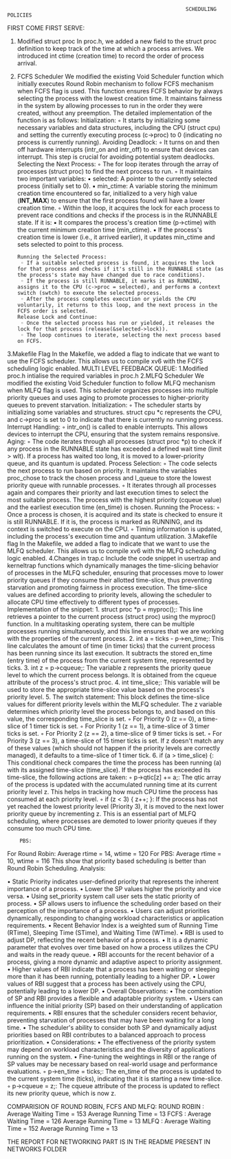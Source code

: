                                                               SCHEDULING POLICIES
FIRST COME FIRST SERVE:
1. Modified struct proc
In proc.h, we added a new field to the struct proc definition to keep track of the time at which a process arrives. We introduced int ctime (creation time) to record the order of process arrival.
2. FCFS Scheduler
We modified the existing Void Scheduler function which initially executes Round Robin mechanism to follow FCFS mechanism when FCFS flag is used.
This function ensures FCFS behavior by always selecting the process with the lowest creation time. It maintains fairness in the system by allowing processes to run in the order they were created, without any preemption.
The detailed implementation of the function is as follows:
      Initialization:
        ◦ It starts by initializing some necessary variables and data structures, including the CPU (struct cpu) and setting the currently executing process (c->proc) to 0 (indicating no process is currently running).
       Avoiding Deadlock:
        ◦ It turns on and then off hardware interrupts (intr_on and intr_off) to ensure that devices can interrupt. This step is crucial for avoiding potential system deadlocks.
       Selecting the Next Process:
        ◦ The for loop iterates through the array of processes (struct proc) to find the next process to run.
        ◦ It maintains two important variables:
            ▪ selected: A pointer to the currently selected process (initially set to 0).
            ▪ min_ctime: A variable storing the minimum creation time encountered so far, initialized to a very high value (__INT_MAX__) to ensure that the first process found will have a lower creation time.
        ◦ Within the loop, it acquires the lock for each process to prevent race conditions and checks if the process is in the RUNNABLE state. If it is:
            ▪ It compares the process's creation time (p->ctime) with the current minimum creation time (min_ctime).
            ▪ If the process's creation time is lower (i.e., it arrived earlier), it updates min_ctime and sets selected to point to this process.


       Running the Selected Process:
        ◦ If a suitable selected process is found, it acquires the lock for that process and checks if it's still in the RUNNABLE state (as the process's state may have changed due to race conditions).
        ◦ If the process is still RUNNABLE, it marks it as RUNNING, assigns it to the CPU (c->proc = selected), and performs a context switch (swtch) to execute the selected process.
        ◦ After the process completes execution or yields the CPU voluntarily, it returns to this loop, and the next process in the FCFS order is selected.
       Release Lock and Continue:
        ◦ Once the selected process has run or yielded, it releases the lock for that process (release(&selected->lock)).
        ◦ The loop continues to iterate, selecting the next process based on FCFS.
3.Makefile Flag
In the Makefile, we added a flag to indicate that we want to use the FCFS scheduler. This allows us to compile xv6 with the FCFS scheduling logic enabled.
MULTI LEVEL FEEDBACK QUEUE:
1.Modified proc.h
intialise the required variables in proc.h
2.MLFQ Scheduler
We modified the existing Void Scheduler function  to follow MLFQ mechanism when MLFQ flag is used.
This scheduler organizes processes into multiple priority queues and uses aging to promote processes to higher-priority queues to prevent starvation.
      Initialization:
        ◦ The scheduler starts by initializing some variables and structures. struct cpu *c represents the CPU, and c->proc is set to 0 to indicate that there is currently no running process.
       Interrupt Handling:
        ◦ intr_on() is called to enable interrupts. This allows devices to interrupt the CPU, ensuring that the system remains responsive.
       Aging:
        ◦ The code iterates through all processes (struct proc *p) to check if any process in the RUNNABLE state has exceeded a defined wait time (limit > wlt). If a process has waited too long, it is moved to a lower-priority queue, and its quantum is updated.
       Process Selection:
        ◦ The code selects the next process to run based on priority. It maintains the variables proc_chose to track the chosen process and l_queue to store the lowest priority queue with runnable processes.
        ◦ It iterates through all processes again and compares their priority and last execution times to select the most suitable process. The process with the highest priority (cqueue value) and the earliest execution time (en_time) is chosen.
       Running the Process:
        ◦ Once a process is chosen, it is acquired and its state is checked to ensure it is still RUNNABLE. If it is, the process is marked as RUNNING, and its context is switched to execute on the CPU.
        ◦ Timing information is updated, including the process's execution time and quantum utilization.
3.Makefile flag
In the Makefile, we added a flag to indicate that we want to use the MLFQ scheduler. This allows us to compile xv6 with the MLFQ scheduling logic enabled.
4.Changes in trap.c
Include the code snippet in usertrap and kerneltrap functions which dynamically manages the time-slicing behavior of processes in the MLFQ scheduler, ensuring that processes move to lower priority queues if they consume their allotted time-slice, thus preventing starvation and promoting fairness in process execution. The time-slice values are defined according to priority levels, allowing the scheduler to allocate CPU time effectively to different types of processes.
Implementation of the snippet:
    1. struct proc *p = myproc();: This line retrieves a pointer to the current process (struct proc) using the myproc() function. In a multitasking operating system, there can be multiple processes running simultaneously, and this line ensures that we are working with the properties of the current process.
    2. int a = ticks - p->en_time;: This line calculates the amount of time (in timer ticks) that the current process has been running since its last execution. It subtracts the stored en_time (entry time) of the process from the current system time, represented by ticks.
    3. int z = p->cqueue;: The variable z represents the priority queue level to which the current process belongs. It is obtained from the cqueue attribute of the process's struct proc.
    4. int time_slice;: This variable will be used to store the appropriate time-slice value based on the process's priority level.
    5. The switch statement: This block defines the time-slice values for different priority levels within the MLFQ scheduler. The z variable determines which priority level the process belongs to, and based on this value, the corresponding time_slice is set.
        ◦ For Priority 0 (z == 0), a time-slice of 1 timer tick is set.
        ◦ For Priority 1 (z == 1), a time-slice of 3 timer ticks is set.
        ◦ For Priority 2 (z == 2), a time-slice of 9 timer ticks is set.
        ◦ For Priority 3 (z == 3), a time-slice of 15 timer ticks is set.
       If z doesn't match any of these values (which should not happen if the priority levels are correctly managed), it defaults to a time-slice of 1 timer tick.
    6. if (a > time_slice) {: This conditional check compares the time the process has been running (a) with its assigned time-slice (time_slice). If the process has exceeded its time-slice, the following actions are taken:
        ◦ p->qtic[z] += a;: The qtic array of the process is updated with the accumulated running time at its current priority level z. This helps in tracking how much CPU time the process has consumed at each priority level.
        ◦ if (z < 3) { z++; }: If the process has not yet reached the lowest priority level (Priority 3), it is moved to the next lower priority queue by incrementing z. This is an essential part of MLFQ scheduling, where processes are demoted to lower priority queues if they consume too much CPU time.


        PBS:

For Round Robin: Average rtime = 14, wtime = 120 For PBS: Average rtime = 10, wtime = 116 This show that priority based scheduling is better than Round Robin Scheduling. Analysis:

• Static Priority indicates user-defined priority that represents the inherent importance of a process. • Lower the SP values higher the priority and vice versa. • Using set_priority system call user sets the static priority of process. • SP allows users to influence the scheduling order based on their perception of the importance of a process. • Users can adjust priorities dynamically, responding to changing workload characteristics or application requirements. • Recent Behavior Index is a weighted sum of Running Time (RTime), Sleeping Time (STime), and Waiting Time (WTime). • RBI is used to adjust DP, reflecting the recent behavior of a process. • It is a dynamic parameter that evolves over time based on how a process utilizes the CPU and waits in the ready queue. • RBI accounts for the recent behavior of a process, giving a more dynamic and adaptive aspect to priority assignment. • Higher values of RBI indicate that a process has been waiting or sleeping more than it has been running, potentially leading to a higher DP. • Lower values of RBI suggest that a process has been actively using the CPU, potentially leading to a lower DP. • Overall Observations: • The combination of SP and RBI provides a flexible and adaptable priority system. • Users can influence the initial priority (SP) based on their understanding of application requirements. • RBI ensures that the scheduler considers recent behavior, preventing starvation of processes that may have been waiting for a long time. • The scheduler's ability to consider both SP and dynamically adjust priorities based on RBI contributes to a balanced approach to process prioritization. • Considerations: • The effectiveness of the priority system may depend on workload characteristics and the diversity of applications running on the system. • Fine-tuning the weightings in RBI or the range of SP values may be necessary based on real-world usage and performance evaluations.
        ◦ p->en_time = ticks;: The en_time of the process is updated to the current system time (ticks), indicating that it is starting a new time-slice.
        ◦ p->cqueue = z;: The cqueue attribute of the process is updated to reflect its new priority queue, which is now z.


COMPARISION OF ROUND ROBIN, FCFS AND MLFQ:
ROUND ROBIN : 
   Average Waiting Time =  153
   Average Running Time =  13
FCFS : 
   Average Waiting Time =  126
   Average Running Time =  13
MLFQ : 
   Average Waiting Time =  152
   Average Running Time =  13


THE REPORT FOR NETWORKING PART IS IN THE README PRESENT IN NETWORKS FOLDER
